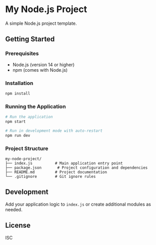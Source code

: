 # My Node.js Project

A simple Node.js project template.

## Getting Started

### Prerequisites
- Node.js (version 14 or higher)
- npm (comes with Node.js)

### Installation
```bash
npm install
```

### Running the Application
```bash
# Run the application
npm start

# Run in development mode with auto-restart
npm run dev
```

### Project Structure
```
my-node-project/
├── index.js          # Main application entry point
├── package.json       # Project configuration and dependencies
├── README.md         # Project documentation
└── .gitignore        # Git ignore rules
```

## Development

Add your application logic to `index.js` or create additional modules as needed.

## License

ISC
